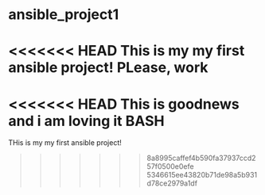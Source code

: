 # ansible_project1
<<<<<<< HEAD
This is my my first ansible project!
PLease, work
=======
<<<<<<< HEAD
This is goodnews and i am loving it
BASH
=======
THis is my my first ansible project!
>>>>>>> 8a8995caffef4b590fa37937ccd257f0500e0efe
>>>>>>> 5346615ee43820b71de98a5b931d78ce2979a1df
